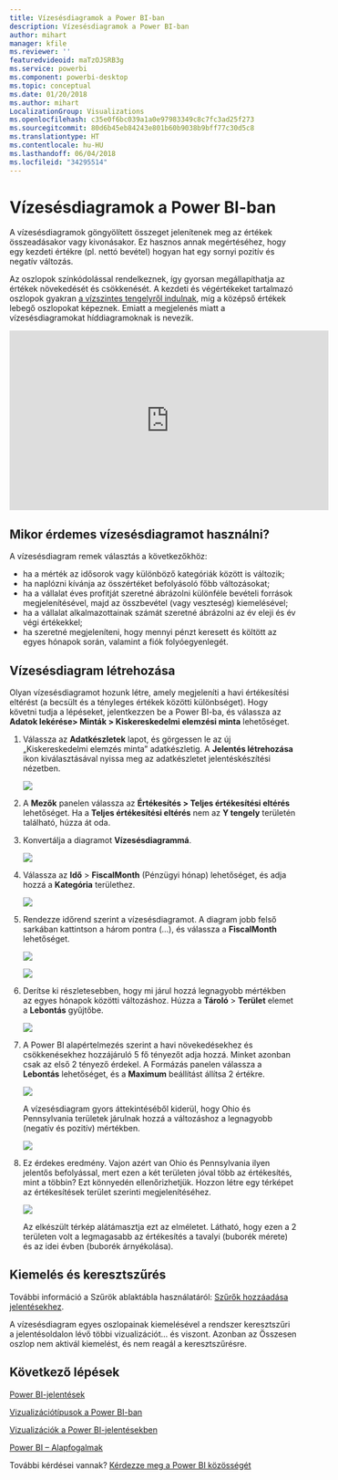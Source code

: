 ```yaml
---
title: Vízesésdiagramok a Power BI-ban
description: Vízesésdiagramok a Power BI-ban
author: mihart
manager: kfile
ms.reviewer: ''
featuredvideoid: maTzOJSRB3g
ms.service: powerbi
ms.component: powerbi-desktop
ms.topic: conceptual
ms.date: 01/20/2018
ms.author: mihart
LocalizationGroup: Visualizations
ms.openlocfilehash: c35e0f6bc039a1a0e97983349c8c7fc3ad25f273
ms.sourcegitcommit: 80d6b45eb84243e801b60b9038b9bff77c30d5c8
ms.translationtype: HT
ms.contentlocale: hu-HU
ms.lasthandoff: 06/04/2018
ms.locfileid: "34295514"
---
```

# <a name="waterfall-charts-in-power-bi"></a>Vízesésdiagramok a Power BI-ban
A vízesésdiagramok göngyölített összeget jelenítenek meg az értékek összeadásakor vagy kivonásakor. Ez hasznos annak megértéséhez, hogy egy kezdeti értékre (pl. nettó bevétel) hogyan hat egy sornyi pozitív és negatív változás.

Az oszlopok színkódolással rendelkeznek, így gyorsan megállapíthatja az értékek növekedését és csökkenését. A kezdeti és végértékeket tartalmazó oszlopok gyakran [a vízszintes tengelyről indulnak](https://support.office.com/article/Create-a-waterfall-chart-in-Office-2016-for-Windows-8de1ece4-ff21-4d37-acd7-546f5527f185#BKMK_Float "a vízszintes tengelyről indulnak"), míg a középső értékek lebegő oszlopokat képeznek. Emiatt a megjelenés miatt a vízesésdiagramokat híddiagramoknak is nevezik.

<iframe width="560" height="315" src="https://www.youtube.com/embed/qKRZPBnaUXM" frameborder="0" allow="autoplay; encrypted-media" allowfullscreen></iframe>

## <a name="when-to-use-a-waterfall-chart"></a>Mikor érdemes vízesésdiagramot használni?
A vízesésdiagram remek választás a következőkhöz:

* ha a mérték az idősorok vagy különböző kategóriák között is változik;
* ha naplózni kívánja az összértéket befolyásoló főbb változásokat;
* ha a vállalat éves profitját szeretné ábrázolni különféle bevételi források megjelenítésével, majd az összbevétel (vagy veszteség) kiemelésével;
* ha a vállalat alkalmazottainak számát szeretné ábrázolni az év eleji és év végi értékekkel;
* ha szeretné megjeleníteni, hogy mennyi pénzt keresett és költött az egyes hónapok során, valamint a fiók folyóegyenlegét. 

## <a name="create-a-waterfall-chart"></a>Vízesésdiagram létrehozása
Olyan vízesésdiagramot hozunk létre, amely megjeleníti a havi értékesítési eltérést (a becsült és a tényleges értékek közötti különbséget). Hogy követni tudja a lépéseket, jelentkezzen be a Power BI-ba, és válassza az **Adatok lekérése\> Minták \> Kiskereskedelmi elemzési minta** lehetőséget. 

1. Válassza az **Adatkészletek** lapot, és görgessen le az új „Kiskereskedelmi elemzés minta” adatkészletig.  A **Jelentés létrehozása** ikon kiválasztásával nyissa meg az adatkészletet jelentéskészítési nézetben. 
   
    ![](media/power-bi-visualization-waterfall-charts/power-bi-waterfall-report.png)
2. A **Mezők** panelen válassza az **Értékesítés \> Teljes értékesítési eltérés** lehetőséget. Ha a **Teljes értékesítési eltérés** nem az **Y tengely** területén található, húzza át oda.
3. Konvertálja a diagramot **Vízesésdiagrammá**. 
   
    ![](media/power-bi-visualization-waterfall-charts/convertwaterfall.png)
4. Válassza az **Idő**  \> **FiscalMonth** (Pénzügyi hónap) lehetőséget, és adja hozzá a **Kategória** területhez. 
   
    ![](media/power-bi-visualization-waterfall-charts/power-bi-waterfall.png)
5. Rendezze időrend szerint a vízesésdiagramot. A diagram jobb felső sarkában kattintson a három pontra (...), és válassza a **FiscalMonth** lehetőséget.
   
    ![](media/power-bi-visualization-waterfall-charts/power-bi-waterfall-sort.png)
   
    ![](media/power-bi-visualization-waterfall-charts/power-bi-waterfall-sorted.png)
6. Derítse ki részletesebben, hogy mi járul hozzá legnagyobb mértékben az egyes hónapok közötti változáshoz. Húzza a **Tároló** > **Terület** elemet a **Lebontás** gyűjtőbe.
   
    ![](media/power-bi-visualization-waterfall-charts/power-bi-waterfall-breakdown.png)
7. A Power BI alapértelmezés szerint a havi növekedésekhez és csökkenésekhez hozzájáruló 5 fő tényezőt adja hozzá. Minket azonban csak az első 2 tényező érdekel.  A Formázás panelen válassza a **Lebontás** lehetőséget, és a **Maximum** beállítást állítsa 2 értékre.
   
    ![](media/power-bi-visualization-waterfall-charts/power-bi-waterfall-breakdown-maximum.png)
   
    A vízesésdiagram gyors áttekintéséből kiderül, hogy Ohio és Pennsylvania területek járulnak hozzá a változáshoz a legnagyobb (negatív és pozitív) mértékben. 
   
    ![](media/power-bi-visualization-waterfall-charts/power-bi-waterfall-axis.png)
8. Ez érdekes eredmény. Vajon azért van Ohio és Pennsylvania ilyen jelentős befolyással, mert ezen a két területen jóval több az értékesítés, mint a többin?  Ezt könnyedén ellenőrizhetjük. Hozzon létre egy térképet az értékesítések terület szerinti megjelenítéséhez.  
   
    ![](media/power-bi-visualization-waterfall-charts/power-bi-map.png)
   
    Az elkészült térkép alátámasztja ezt az elméletet.  Látható, hogy ezen a 2 területen volt a legmagasabb az értékesítés a tavalyi (buborék mérete) és az idei évben (buborék árnyékolása).

## <a name="highlighting-and-cross-filtering"></a>Kiemelés és keresztszűrés
További információ a Szűrök ablaktábla használatáról: [Szűrők hozzáadása jelentésekhez](power-bi-report-add-filter.md).

A vízesésdiagram egyes oszlopainak kiemelésével a rendszer keresztszűri a jelentésoldalon lévő többi vizualizációt... és viszont. Azonban az Összesen oszlop nem aktivál kiemelést, és nem reagál a keresztszűrésre.

## <a name="next-steps"></a>Következő lépések
[Power BI-jelentések](service-reports.md)

[Vizualizációtípusok a Power BI-ban](power-bi-visualization-types-for-reports-and-q-and-a.md)

[Vizualizációk a Power BI-jelentésekben](power-bi-report-visualizations.md)

[Power BI – Alapfogalmak](service-basic-concepts.md)

További kérdései vannak? [Kérdezze meg a Power BI közösségét](http://community.powerbi.com/)

